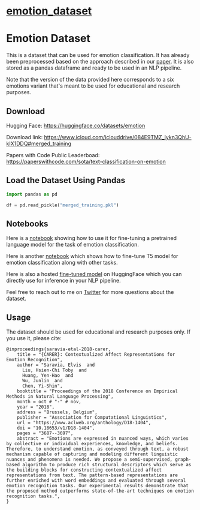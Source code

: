 # [emotion_dataset](https://github.com/dair-ai/emotion_dataset)

# Emotion Dataset

This is a dataset that can be used for emotion classification. It has already been preprocessed based on the approach described in our [paper](https://www.aclweb.org/anthology/D18-1404/). It is also stored as a pandas dataframe and ready to be used in an NLP pipeline.

Note that the version of the data provided here corresponds to a six emotions variant that's meant to be used for educational and research purposes. 

## Download 

Hugging Face: https://huggingface.co/datasets/emotion

Download link: https://www.icloud.com/iclouddrive/084E9TMZ_lykn3QhU-kIX1DDQ#merged_training

Papers with Code Public Leaderboad: https://paperswithcode.com/sota/text-classification-on-emotion

## Load the Dataset Using Pandas

```python
import pandas as pd

df = pd.read_pickle("merged_training.pkl")
```

## Notebooks

Here is a [notebook](https://colab.research.google.com/drive/1nwCE6b9PXIKhv2hvbqf1oZKIGkXMTi1X#scrollTo=t23zHggkEpc-) showing how to use it for fine-tuning a pretrained language model for the task of emotion classification.

Here is another [notebook](https://colab.research.google.com/drive/176NSaYjc2eeI-78oLH_F9-YV3po3qQQO?usp=sharing) which shows how to fine-tune T5 model for emotion classification along with other tasks.

Here is also a hosted [fine-tuned model](https://huggingface.co/mrm8488/distilroberta-base-finetuned-sentiment) on HuggingFace which you can directly use for inference in your NLP pipeline. 

Feel free to reach out to me on [Twitter](https://twitter.com/omarsar0) for more questions about the dataset.

## Usage 

The dataset should be used for educational and research purposes only. If you use it, please cite:

```
@inproceedings{saravia-etal-2018-carer,
    title = "{CARER}: Contextualized Affect Representations for Emotion Recognition",
    author = "Saravia, Elvis  and
      Liu, Hsien-Chi Toby  and
      Huang, Yen-Hao  and
      Wu, Junlin  and
      Chen, Yi-Shin",
    booktitle = "Proceedings of the 2018 Conference on Empirical Methods in Natural Language Processing",
    month = oct # "-" # nov,
    year = "2018",
    address = "Brussels, Belgium",
    publisher = "Association for Computational Linguistics",
    url = "https://www.aclweb.org/anthology/D18-1404",
    doi = "10.18653/v1/D18-1404",
    pages = "3687--3697",
    abstract = "Emotions are expressed in nuanced ways, which varies by collective or individual experiences, knowledge, and beliefs. Therefore, to understand emotion, as conveyed through text, a robust mechanism capable of capturing and modeling different linguistic nuances and phenomena is needed. We propose a semi-supervised, graph-based algorithm to produce rich structural descriptors which serve as the building blocks for constructing contextualized affect representations from text. The pattern-based representations are further enriched with word embeddings and evaluated through several emotion recognition tasks. Our experimental results demonstrate that the proposed method outperforms state-of-the-art techniques on emotion recognition tasks.",
}
```
